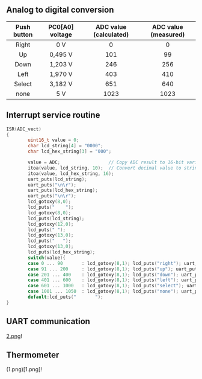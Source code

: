 ## Analog to digital conversion
| **Push button** | **PC0[A0] voltage** | **ADC value (calculated)** | **ADC value (measured)** |
   | :-: | :-: | :-: | :-: |
   | Right  | 0&nbsp;V | 0   | 0 |
   | Up     | 0,495&nbsp;V | 101 | 99 |
   | Down   |     1,203&nbsp;V  |  246   | 256 |
   | Left   |    1,970&nbsp;V   |   403  | 410 |
   | Select |    3,182&nbsp;V   |   651  | 640 |
   | none   |   5&nbsp;V    |   1023  | 1023 |
## Interrupt service routine
```c
ISR(ADC_vect)
{
        uint16_t value = 0;
        char lcd_string[4] = "0000";
        char lcd_hex_string[3] = "000";

        value = ADC;                  // Copy ADC result to 16-bit variable
        itoa(value, lcd_string, 10);  // Convert decimal value to string
        itoa(value, lcd_hex_string, 16);
        uart_puts(lcd_string);
        uart_puts("\n\r");
        uart_puts(lcd_hex_string);
        uart_puts("\n\r");
        lcd_gotoxy(8,0);
        lcd_puts("    ");
        lcd_gotoxy(8,0);
        lcd_puts(lcd_string);
        lcd_gotoxy(12,0);
        lcd_puts(" ");
        lcd_gotoxy(13,0);
        lcd_puts("   ");
        lcd_gotoxy(13,0);
        lcd_puts(lcd_hex_string);
        switch(value){
        case 0 ... 90       : lcd_gotoxy(8,1); lcd_puts("right"); uart_puts("right"); uart_puts("\r\n");  break;
        case 91 ... 200     : lcd_gotoxy(8,1); lcd_puts("up"); uart_puts("up"); uart_puts("\r\n");  break;
        case 201 ... 400    : lcd_gotoxy(8,1); lcd_puts("down"); uart_puts("down"); uart_puts("\r\n");  break;
        case 401 ... 600    : lcd_gotoxy(8,1); lcd_puts("left"); uart_puts("left"); uart_puts("\r\n");  break;
        case 601 ... 1000   : lcd_gotoxy(8,1); lcd_puts("select"); uart_puts("select"); uart_puts("\r\n");  break;
        case 1001 ... 1050  : lcd_gotoxy(8,1); lcd_puts("none"); uart_puts("none"); uart_puts("\r\n");  break;
        default:lcd_puts("       ");
}
```
## UART communication
[2.png](2.png)!
## Thermometer
(1.png)[1.png]!
